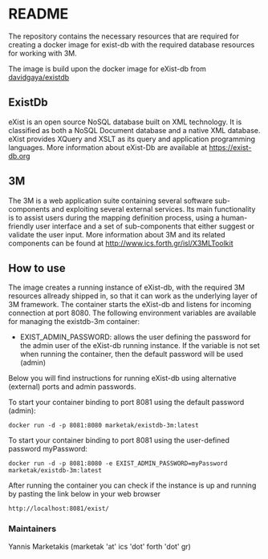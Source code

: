 # README #

The repository contains the necessary resources that are required for creating a docker image for exist-db with the 
required database resources for working with 3M.

The image is build upon the docker image for eXist-db from [davidgaya/existdb](https://hub.docker.com/r/davidgaya/existdb/)

## ExistDb

eXist is an open source NoSQL database built on XML technology. It is classified as both a NoSQL Document database and a native XML database. eXist provides XQuery and XSLT as its query and application programming languages.
More information about eXist-Db are available at https://exist-db.org

## 3M

The 3M is a web application suite containing several software sub-components and exploiting several external services.
Its main functionality is to assist users during the mapping definition process, using a human-friendly user interface and a set of sub-components that either suggest or validate the user input.
More information about 3M and its related components can be found at http://www.ics.forth.gr/isl/X3MLToolkit

## How to use

The image creates a running instance of eXist-db, with the required 3M resources allready shipped in, so that it can work as the underlying layer of 3M framework. The container starts the eXist-db and listens for incoming connection at port 8080. The following environment variables are available for managing the existdb-3m container:

* EXIST_ADMIN_PASSWORD: allows the user defining the password for the admin user of the eXist-db running instance. If the variable is not set when running the container, then the default password will be used (admin)

Below you will find instructions for running eXist-db using alternative (external) ports and admin passwords.

To start your container binding to port 8081 using the default password (admin): 

```
docker run -d -p 8081:8080 marketak/existdb-3m:latest
```

To start your container binding to port 8081 using the user-defined password myPassword: 

```
docker run -d -p 8081:8080 -e EXIST_ADMIN_PASSWORD=myPassword marketak/existdb-3m:latest
```

After running the container you can check if the instance is up and running by pasting the link below in your web browser

```
http://localhost:8081/exist/
```

### Maintainers

Yannis Marketakis (marketak 'at' ics 'dot' forth 'dot' gr)
